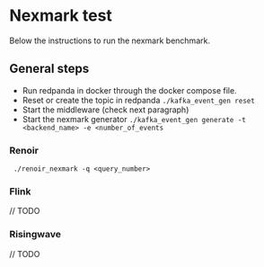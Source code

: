 # Nexmark test
Below the instructions to run the nexmark benchmark.

## General steps
- Run redpanda in docker through the docker compose file. 
- Reset or create the topic in redpanda ```./kafka_event_gen reset```
- Start the middleware (check next paragraph)
- Start the nexmark generator ```./kafka_event_gen generate -t <backend_name> -e <number_of_events```


### Renoir
```shell
 ./renoir_nexmark -q <query_number>
```

### Flink
// TODO
### Risingwave
// TODO